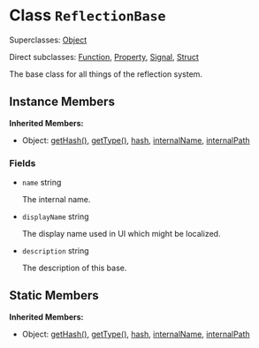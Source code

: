 # Class <code>ReflectionBase</code>

Superclasses: <a href="Object.md">Object</a>

Direct subclasses: <a href="Function.md">Function</a>, <a href="Property.md">Property</a>, <a href="Signal.md">Signal</a>, <a href="Struct.md">Struct</a>

The base class for all things of the reflection system.
## Instance Members
<b>Inherited Members:</b>
- Object: <a href="Object.md#user-content-get-hash">getHash()</a>, <a href="Object.md#user-content-get-type">getType()</a>, <a href="Object.md#user-content-hash">hash</a>, <a href="Object.md#user-content-internal-name">internalName</a>, <a href="Object.md#user-content-internal-path">internalPath</a>
### Fields
- <code id="name">name</code> string

  The internal name.
- <code id="display-name">displayName</code> string

  The display name used in UI which might be localized.
- <code id="description">description</code> string

  The description of this base.
## Static Members
<b>Inherited Members:</b>
- Object: <a href="Object.md#user-content-s-get-hash">getHash()</a>, <a href="Object.md#user-content-s-get-type">getType()</a>, <a href="Object.md#user-content-s-hash">hash</a>, <a href="Object.md#user-content-s-internal-name">internalName</a>, <a href="Object.md#user-content-s-internal-path">internalPath</a>